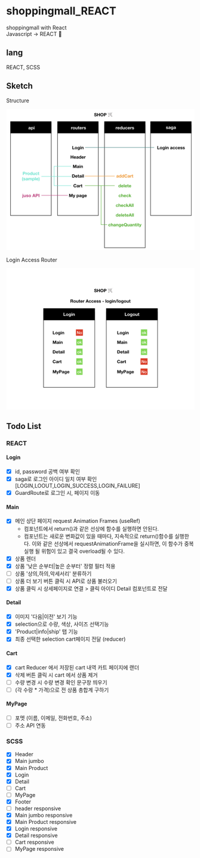# shoppingmall_REACT
 shoppingmall with React<br>
 Javascript -> REACT 🔄

## lang
REACT, SCSS

## Sketch
<p>Structure</p>
<img width='800' height='auto' src='https://github.com/Lee-ji-soo/shoppingmall_REACT/blob/main/structure1.jpeg?raw=true'>
<p>Login Access Router</p>
<img width='800' height='auto' src='https://github.com/Lee-ji-soo/shoppingmall_REACT/blob/main/structure2.jpeg?raw=true'>

## Todo List
### REACT
#### Login
- [x] id, password 공백 여부 확인
- [x] saga로 로그인 아이디 일치 여부 확인 [LOGIN,LOOUT,LOGIN_SUCCESS,LOGIN_FAILURE]
- [x] GuardRoute로 로그인 시, 페이지 이동 

#### Main
- [x] 메인 상단 페이지 request Animation Frames (useRef)<br>
     - 컴포넌트에서 return()과 같은 선상에 함수를 실행하면 안된다. <br>
     - 컴포넌트는 새로운 변화값이 있을 때마다, 지속적으로 return()함수를 실행한다. 이와 같은 선상에서 requestAnimationFrame을 실시하면, 이 함수가 중복 실행 될 위험이 있고 결국 overload될 수 있다.
- [x] 상품 렌더
- [x] 상품 '낮은 순부터|높은 순부터' 정렬 필터 적용
- [ ] 상품 '상의,하의,악세서리' 분류하기
- [ ] 상품 더 보기 버튼 클릭 시 API로 상품 불러오기
- [x] 상품 클릭 시 상세페이지로 연결 > 클릭 아이디 Detail 컴포넌트로 전달

#### Detail
- [x] 이미지 '다음|이전' 보기 기능
- [x] selection으로 수량, 색상, 사이즈 선택기능
- [x] 'Product|info|ship' 탭 기능
- [x] 최종 선택한 selection cart페이지 전달 (reducer)

#### Cart
- [x] cart Reducer 에서 저장된 cart 내역 카트 페이지에 랜더
- [x] 삭제 버튼 클릭 시 cart 에서 상품 제거
- [ ] 수량 변경 시 수량 변경 확인 문구창 띄우기
- [ ] (각 수랑 * 가격)으로 전 상품 총합계 구하기

#### MyPage
- [ ] 포멧 (이름, 이메일, 전화번호, 주소)
- [ ] 주소 API 연동

### SCSS
- [x] Header
- [x] Main jumbo
- [x] Main Product
- [x] Login
- [x] Detail
- [ ] Cart
- [ ] MyPage
- [x] Footer
- [ ] header responsive
- [x] Main jumbo responsive
- [x] Main Product responsive
- [x] Login responsive
- [x] Detail responsive
- [ ] Cart responsive
- [ ] MyPage responsive

